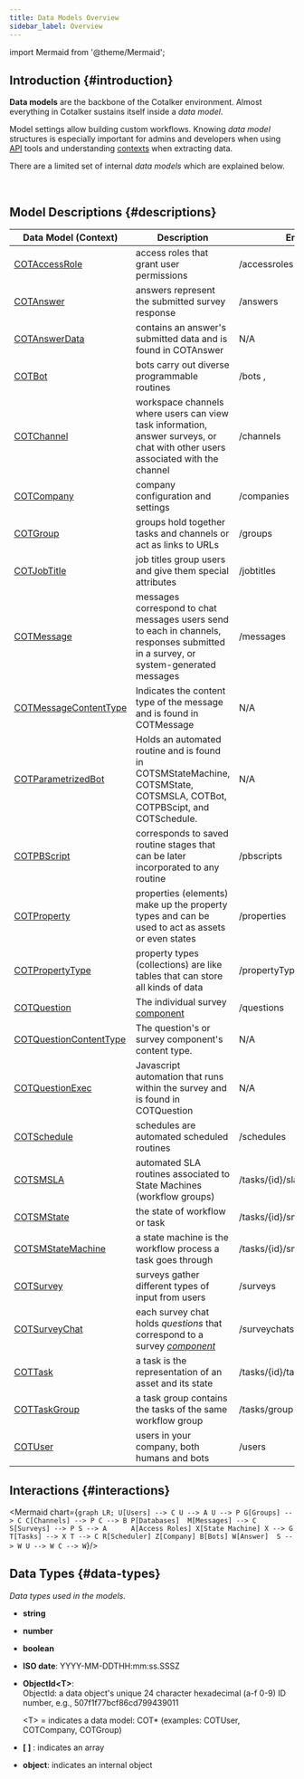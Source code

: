```yaml
---
title: Data Models Overview
sidebar_label: Overview
---
```

import Mermaid from '@theme/Mermaid';


<div className="alert alert--primary">

## Introduction {#introduction}

**Data models** are the backbone of the Cotalker environment. Almost everything in Cotalker sustains itself inside a _data model_. 

Model settings allow building custom workflows. Knowing _data model_ structures is especially important for admins and developers when using [API](/docs/documentation/api/overview_api) tools and understanding [contexts](/docs/documentation/automation/cotlang/triggers_and_contexts#context-language) when extracting data.

There are a limited set of internal _data models_ which are explained below.

</div>
<br/>

## Model Descriptions {#descriptions}

Data Model (Context) | Description | Endpoint
--- | --- | ---
[COTAccessRole](/docs/documentation/models/users/model_accessroles) | access roles that grant user permissions | /accessroles 
[COTAnswer](/docs/documentation/models/surveys/model_answers) | answers represent the submitted survey response | /answers
[COTAnswerData](/docs/documentation/models/surveys/model_answer_data) | contains an answer's submitted data and is found in COTAnswer | N/A
[COTBot](/docs/documentation/models/automations/model_bots) | bots carry out diverse programmable routines | /bots , 
[COTChannel](/docs/documentation/models/communication/model_channels) | workspace channels where users can view task information, answer surveys, or chat with other users associated with the channel | /channels
[COTCompany](/docs/documentation/models/company/model_company) | company configuration and settings | /companies
[COTGroup](/docs/documentation/models/communication/model_groups) | groups hold together tasks and channels or act as links to URLs | /groups
[COTJobTitle](/docs/documentation/models/users/model_jobtitles) | job titles group users and give them special attributes | /jobtitles
[COTMessage](/docs/documentation/models/communication/model_messages) | messages correspond to chat messages users send to each in channels, responses submitted in a survey, or system-generated messages | /messages
[COTMessageContentType](/docs/documentation/models/communication/model_messageContent) | Indicates the content type of the message and is found in COTMessage | N/A
[COTParametrizedBot](/docs/documentation/models/automations/model_parametrizedbot) | Holds an automated routine and is found in COTSMStateMachine, COTSMState, COTSMSLA, COTBot, COTPBScipt, and COTSchedule. | N/A
[COTPBScript](/docs/documentation/models/automations/model_pbscripts) | corresponds to saved routine stages that can be later incorporated to any routine | /pbscripts
[COTProperty](/docs/documentation/models/databases/model_properties) | properties (elements) make up the property types and can be used to act as assets or even states | /properties
[COTPropertyType](/docs/documentation/models/databases/model_propertytypes) | property types (collections) are like tables that can store all kinds of data | /propertyTypes
[COTQuestion](/docs/documentation/models/surveys/model_questions) | The individual survey [component](/docs/documentation/admin/survey/survey_overview#form-components) | /questions
[COTQuestionContentType](/docs/documentation/models/surveys/model_questionContentType) | The question's or survey component's content type. | N/A
[COTQuestionExec](/docs/documentation/models/surveys/model_questionExec) | Javascript automation that runs within the survey and is found in COTQuestion | N/A
[COTSchedule](/docs/documentation/models/automations/model_scheduler) | schedules are automated scheduled routines | /schedules
[COTSMSLA](/docs/documentation/models/tasks/model_sla) | automated SLA routines associated to State Machines (workflow groups) | /tasks/{id}/sla
[COTSMState](/docs/documentation/models/tasks/model_state) | the state of workflow or task | /tasks/{id}/sm/smstate
[COTSMStateMachine](/docs/documentation/models/tasks/model_statemachine) | a state machine is the workflow process a task goes through | /tasks/{id}/sm/smstatemachine
[COTSurvey](/docs/documentation/models/surveys/model_surveys) | surveys gather different types of input from users | /surveys
[COTSurveyChat](/docs/documentation/models/surveys/model_surveychats) | each survey chat holds _questions_ that correspond to a survey [_component_](/docs/documentation/admin/survey/survey_overview#form-components) | /surveychats
[COTTask](/docs/documentation/models/tasks/model_tasks) | a task is the representation of an asset and its state | /tasks/{id}/task
[COTTaskGroup](/docs/documentation/models/tasks/model_taskgroup) | a task group contains the tasks of the same workflow group | /tasks/group
[COTUser](/docs/documentation/models/users/model_users) | users in your company, both humans and bots | /users


<!-- 
* [__Users__](/docs/documentation/models/users/model_users): Represents a person or bot that can perform actions within a company.
* [__Access Roles__](/docs/documentation/models/users/model_accessroles): Set of permissions
* [__Channels__](/docs/documentation/models/communication/model_channels): Represents a space where users can communicate
* [__Messages__](/docs/documentation/models/communication/model_messages): Has content and contentType that determines how to represent the element
* [__Groups__](/docs/documentation/models/communication/model_groups): Represents a workflow, may contain channels and/or tasks or a link.
* [__Collections (Property Types)__](/docs/documentation/models/databases/model_propertytypes): Custom tables for companies. E.g., Products, Offices, Customers, Colors, SKUs, States, etc
* [__Elements (Properties)__](/docs/documentation/models/databases/model_properties): Items that fill or make up a _collection_.
* [__Surveys__](/docs/documentation/models/surveys/model_surveys): Format of a form
* [__Survey Chats__](/docs/documentation/models/surveys/model_surveychats): References all the questions asked in a survey
* [__Questions__](/docs/documentation/models/surveys/model_questions): The individual questions asked in a survey
* [__Answers__](/docs/documentation/models/surveys/model_answers): An _answer_ is created each time a _survey_ is filled.
* [__State Machine__](/docs/documentation/models/tasks/model_statemachine): Rules of how tasks are created and managed
* [__Tasks__](/docs/documentation/models/tasks/model_tasks): Element that represents a task or asset
* [__Scheduler__](/docs/documentation/models/automations/model_scheduler): Time based, or repetitive action
* [__Bots__](/docs/documentation/models/automations/model_bots): Represents an action that is triggered based on its configuration.
* [__Company__](/docs/documentation/models/company/model_company): The underlying data model that connects all other elements, contains basic company configuration -->

## Interactions {#interactions}

<Mermaid chart={`
	graph LR;
        U[Users] --> C
        U --> A
        U --> P
        G[Groups] --> C
        C[Channels] --> P
        C --> B
        P[Databases] 
        M[Messages] --> C
        S[Surveys] --> P
        S --> A     
        A[Access Roles]
        X[State Machine]
        X --> G
        T[Tasks] --> X
        T --> C
        R[Scheduler]
        Z[Company]
        B[Bots]
        W[Answer] 
        S --> W
        U --> W
        C --> W
`}/>

## Data Types {#data-types}
_Data types used in the models._

- **string**
- **number**
- **boolean**
- **ISO date**: YYYY-MM-DDTHH:mm:ss.SSSZ 
- **ObjectId<T\>**:  
  ObjectId: a data object's unique 24 character hexadecimal (a-f 0-9) ID number, e.g., 507f1f77bcf86cd799439011
  
  <T\> = indicates a data model: COT* (examples: COTUser, COTCompany, COTGroup)
- **[ ]** : indicates an array
- **object**: indicates an internal object